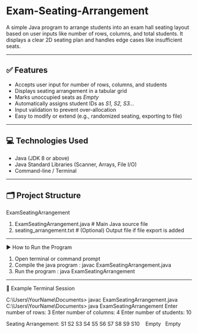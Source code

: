 # Exam-Seating-Arrangement

A simple Java program to arrange students into an exam hall seating layout based on user inputs like number of rows, columns, and total students. It displays a clear 2D seating plan and handles edge cases like insufficient seats.

---

## ✅ Features

- Accepts user input for number of rows, columns, and students
- Displays seating arrangement in a tabular grid
- Marks unoccupied seats as *Empty*
- Automatically assigns student IDs as *S1, S2, S3...*
- Input validation to prevent over-allocation
- Easy to modify or extend (e.g., randomized seating, exporting to file)

---

## 💻 Technologies Used

- Java (JDK 8 or above)
- Java Standard Libraries (Scanner, Arrays, File I/O)
- Command-line / Terminal

---

## 🗂 Project Structure

ExamSeatingArrangement
1. ExamSeatingArrangement.java # Main Java source file
2. seating_arrangement.txt # (Optional) Output file if file export is added

---

▶ How to Run the Program

1. Open terminal or command prompt
2. Compile the java program : javac ExamSeatingArrangement.java
3. Run the program : java ExamSeatingArrangement

---

🧾 Example Terminal Session

C:\Users\YourName\Documents> javac ExamSeatingArrangement.java
C:\Users\YourName\Documents> java ExamSeatingArrangement
Enter number of rows: 3
Enter number of columns: 4
Enter number of students: 10

Seating Arrangement:
S1      S2      S3      S4
S5      S6      S7      S8
S9      S10     Empty   Empty
